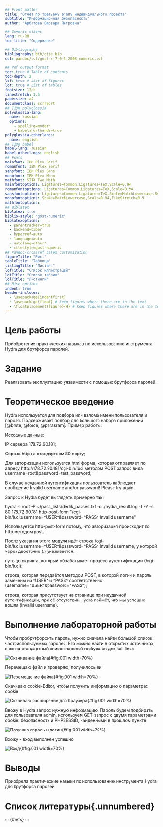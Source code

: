 ```yaml
---
## Front matter
title: "Отчёт по третьему этапу индивидуального проекта"
subtitle: "Информационная безопасность"
author: "Арбатова Варвара Петровна"

## Generic otions
lang: ru-RU
toc-title: "Содержание"

## Bibliography
bibliography: bib/cite.bib
csl: pandoc/csl/gost-r-7-0-5-2008-numeric.csl

## Pdf output format
toc: true # Table of contents
toc-depth: 2
lof: true # List of figures
lot: true # List of tables
fontsize: 12pt
linestretch: 1.5
papersize: a4
documentclass: scrreprt
## I18n polyglossia
polyglossia-lang:
  name: russian
  options:
	- spelling=modern
	- babelshorthands=true
polyglossia-otherlangs:
  name: english
## I18n babel
babel-lang: russian
babel-otherlangs: english
## Fonts
mainfont: IBM Plex Serif
romanfont: IBM Plex Serif
sansfont: IBM Plex Sans
monofont: IBM Plex Mono
mathfont: STIX Two Math
mainfontoptions: Ligatures=Common,Ligatures=TeX,Scale=0.94
romanfontoptions: Ligatures=Common,Ligatures=TeX,Scale=0.94
sansfontoptions: Ligatures=Common,Ligatures=TeX,Scale=MatchLowercase,Scale=0.94
monofontoptions: Scale=MatchLowercase,Scale=0.94,FakeStretch=0.9
mathfontoptions:
## Biblatex
biblatex: true
biblio-style: "gost-numeric"
biblatexoptions:
  - parentracker=true
  - backend=biber
  - hyperref=auto
  - language=auto
  - autolang=other*
  - citestyle=gost-numeric
## Pandoc-crossref LaTeX customization
figureTitle: "Рис."
tableTitle: "Таблица"
listingTitle: "Листинг"
lofTitle: "Список иллюстраций"
lotTitle: "Список таблиц"
lolTitle: "Листинги"
## Misc options
indent: true
header-includes:
  - \usepackage{indentfirst}
  - \usepackage{float} # keep figures where there are in the text
  - \floatplacement{figure}{H} # keep figures where there are in the text
---
```


# Цель работы

Приобретение практических навыков по использованию инструмента Hydra для брутфорса паролей.

# Задание

Реализовать эксплуатацию уязвимости с помощью брутфорса паролей.

# Теоретическое введение

Hydra используется для подбора или взлома имени пользователя и пароля.
Поддерживает подбор для большого набора приложений [@brute, @force, @parasram].
Пример работы:

Исходные данные:

IP сервера 178.72.90.181;

Сервис http на стандартном 80 порту;

Для авторизации используется html форма, которая отправляет по адресу http://178.72.90.181/cgi-bin/luci методом POST запрос вида username=root&password=test_password;

В случае неудачной аутентификации пользователь наблюдает сообщение Invalid username and/or password! Please try again.

Запрос к Hydra будет выглядеть примерно так:

hydra -l root -P ~/pass_lists/dedik_passes.txt -o ./hydra_result.log -f -V -s 80 178.72.90.181 http-post-form "/cgi-bin/luci:username=^USER^&password=^PASS^:Invalid username"

Используется http-post-form потому, что авторизация происходит по http методом post.

После указания этого модуля идёт строка /cgi-bin/luci:username=^USER^&password=^PASS^:Invalid username, у которой через двоеточие (:) указывается:

путь до скрипта, который обрабатывает процесс аутентификации (/cgi-bin/luci);

строка, которая передаётся методом POST, в которой логин и пароль заменены на ^USER^ и ^PASS^ соответственно (username=^USER^&password=^PASS^);

строка, которая присутствует на странице при неудачной аутентификации; при её отсутствии Hydra поймёт, что мы успешно вошли (Invalid username).

# Выполнение лабораторной работы

Чтобы пробрутфорсить пароль, нужно сначала найти большой список частоиспользуемых паролей. Его можно найти в открытых источниках, я взяла стандартный список паролей rockyou.txt для kali linux

![Скачивание файла](image/1.jpg){#fig:001 width=70%}

Перемещаю файл и проверяю, получилось ли

![Перемещение файла](image/2.jpg){#fig:001 width=70%}

Скачиваю cookie-Editor, чтобы получить информацию о параметрах cookie 

![Скачиваю расширение для браузера](image/3.jpg){#fig:001 width=70%}

Ввожу в Hydra запрос нужную информацию. Пароль будем подбирать для пользователя admin, используем GET-запрос с двумя параметрами cookie: безопасность и PHPSESSID, найденными в прошлом пункте

![Получаю пароль и логин](image/4.jpg){#fig:001 width=70%}

Вхожу - вход выполнен успешно

![Вход](image/5.jpg){#fig:001 width=70%}

# Выводы

Приобрела практические навыки по использованию инструмента Hydra для брутфорса паролей

# Список литературы{.unnumbered}

::: {#refs}
:::
